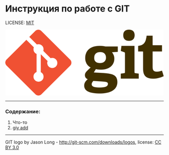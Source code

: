 # Инструкция по работе с GIT

LICENSE: [MIT](./license.md)

![git-logo](./assets/640px-Git-logo.svg.png)

---
 
### Содержание:
1. Что-то
2. [giy add](./add.md)

---

GIT logo by Jason Long - http://git-scm.com/downloads/logos, license: [CC BY 3.0](https://creativecommons.org/licenses/by/3.0/) 
